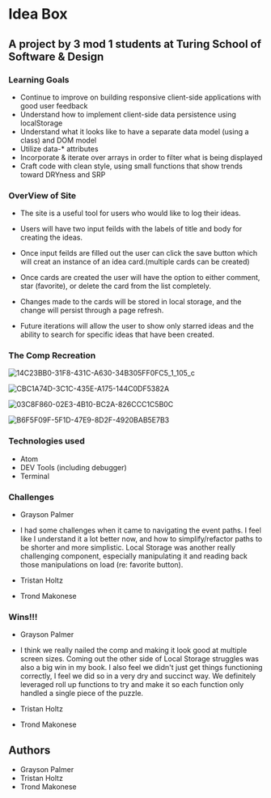 # Idea Box

## A project by 3 mod 1 students at Turing School of Software & Design

### Learning Goals

* Continue to improve on building responsive client-side applications with good user feedback
* Understand how to implement client-side data persistence using localStorage
* Understand what it looks like to have a separate data model (using a class) and DOM model
* Utilize data-* attributes
* Incorporate & iterate over arrays in order to filter what is being displayed
* Craft code with clean style, using small functions that show trends toward DRYness and SRP

### OverView of Site

* The site is a useful tool for users who would like to log their ideas.

* Users will have two input feilds with the labels of title and body for creating the ideas.

* Once input feilds are filled out the user can click the save button which will creat an instance of an idea card.(multiple cards can be created)

* Once cards are created the user will have the option to either comment, star (favorite), or delete the card from the list completely.

* Changes made to the cards will be stored in local storage, and the change will persist through a page refresh.

* Future iterations will allow the user to show only starred ideas and the ability to search for specific ideas that have been created.

### The Comp Recreation 

![14C23BB0-31F8-431C-A630-34B305FF0FC5_1_105_c](https://user-images.githubusercontent.com/49410633/67907930-95866580-fb71-11e9-8627-b21ecd05f5f9.jpeg)

![CBC1A74D-3C1C-435E-A175-144C0DF5382A](https://user-images.githubusercontent.com/49410633/67907944-9b7c4680-fb71-11e9-9d13-c8956a25f337.jpeg)

![03C8F860-02E3-4B10-BC2A-826CCC1C5B0C](https://user-images.githubusercontent.com/49410633/67907954-9f0fcd80-fb71-11e9-9db0-bf8e59000d81.jpeg)

![B6F5F09F-5F1D-47E9-8D2F-4920BAB5E7B3](https://user-images.githubusercontent.com/49410633/67907965-a3d48180-fb71-11e9-99d0-a76e654ebec8.jpeg)

### Technologies used

  * Atom
  * DEV Tools (including debugger)
  * Terminal

### Challenges

 
 * Grayson Palmer
  - I had some challenges when it came to navigating the event paths. I feel like I understand it a lot better now, and how to simplify/refactor paths to be shorter and more simplistic. Local Storage was another really challenging component, especially manipulating it and reading back those manipulations on load (re: favorite button).
 
 * Tristan Holtz
 
 * Trond Makonese

### Wins!!!

 * Grayson Palmer
  - I think we really nailed the comp and making it look good at multiple screen sizes. Coming out the other side of Local Storage struggles was also a big win in my book. I also feel we didn't just get things functioning correctly, I feel we did so in a very dry and succinct way. We definitely leveraged roll up functions to try and make it so each function only handled a single piece of the puzzle. 
 
 * Tristan Holtz
 
 * Trond Makonese
 
## Authors

* Grayson Palmer
* Tristan Holtz
* Trond Makonese
